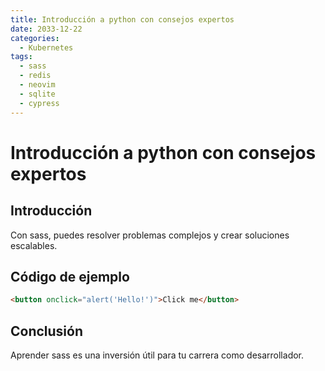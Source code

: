 ```yaml
---
title: Introducción a python con consejos expertos
date: 2033-12-22
categories:
  - Kubernetes
tags:
  - sass
  - redis
  - neovim
  - sqlite
  - cypress
---
```


# Introducción a python con consejos expertos

## Introducción

Con sass, puedes resolver problemas complejos y crear soluciones escalables.

## Código de ejemplo

```html
<button onclick="alert('Hello!')">Click me</button>
```

## Conclusión

Aprender sass es una inversión útil para tu carrera como desarrollador.